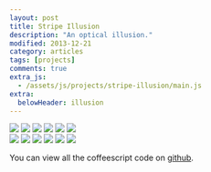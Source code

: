 ```yaml
---
layout: post
title: Stripe Illusion
description: "An optical illusion."
modified: 2013-12-21
category: articles
tags: [projects]
comments: true 
extra_js:
  - /assets/js/projects/stripe-illusion/main.js
extra:
  belowHeader: illusion
---
```


<div class="stripe-illusion">
	<div class="images">
		<img src="/images/projects/stripe-illusion/hexes/hexes_1.png" class="source-image">
		<img src="/images/projects/stripe-illusion/hexes/hexes_2.png" class="source-image">
		<img src="/images/projects/stripe-illusion/hexes/hexes_3.png" class="source-image">
		<img src="/images/projects/stripe-illusion/hexes/hexes_4.png" class="source-image">
		<img src="/images/projects/stripe-illusion/hexes/hexes_5.png" class="source-image">
		<img src="/images/projects/stripe-illusion/hexes/hexes_6.png" class="source-image">
	</div>
</div>

<div class="stripe-illusion">
	<div class="images">
		<img src="/images/projects/stripe-illusion/gallup/gallup_1.png" class="source-image">
		<!-- <img src="/images/projects/stripe-illusion/gallup/gallup_2.png" class="source-image"> -->
		<img src="/images/projects/stripe-illusion/gallup/gallup_3.png" class="source-image">
		<!-- <img src="/images/projects/stripe-illusion/gallup/gallup_4.png" class="source-image"> -->
		<img src="/images/projects/stripe-illusion/gallup/gallup_5.png" class="source-image">
		<!-- <img src="/images/projects/stripe-illusion/gallup/gallup_6.png" class="source-image"> -->
		<img src="/images/projects/stripe-illusion/gallup/gallup_7.png" class="source-image">
		<!-- <img src="/images/projects/stripe-illusion/gallup/gallup_8.png" class="source-image"> -->
		<img src="/images/projects/stripe-illusion/gallup/gallup_9.png" class="source-image">
		<!-- <img src="/images/projects/stripe-illusion/gallup/gallup_10.png" class="source-image"> -->
		<img src="/images/projects/stripe-illusion/gallup/gallup_11.png" class="source-image">
	</div>
</div>

You can view all the coffeescript code on [github](https://github.com/luckyllama/luckyllama.github.io/blob/master/assets/js/projects/sorting/sorting.coffee).
